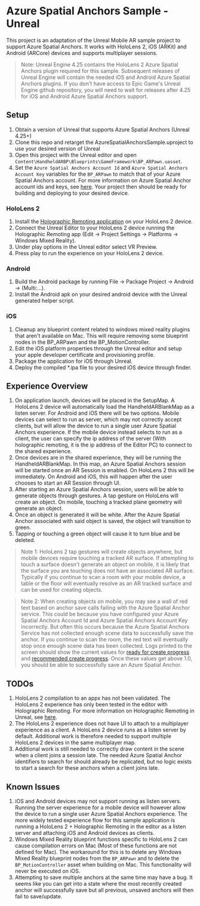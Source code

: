 # Azure Spatial Anchors Sample - Unreal
This project is an adaptation of the Unreal Mobile AR sample project to support Azure Spatial Anchors. It works with HoloLens 2, iOS (ARKit) and Android (ARCore) devices and supports multiplayer sessions.

> Note: Unreal Engine 4.25 contains the HoloLens 2 Azure Spatial Anchors plugin required for this sample. Subsequent releases of Unreal Engine will contain the needed iOS and Android Azure Spatial Anchors plugins. If you don't have access to Epic Game's Unreal Engine github repository, you will need to wait for releases after 4.25 for iOS and Android Azure Spatial Anchors support.

## Setup
1. Obtain a version of Unreal that supports Azure Spatial Anchors (Unreal 4.25+)
1. Clone this repo and retarget the AzureSpatialAnchorsSample.uproject to use your desired version of Unreal
1. Open this project with the Unreal editor and open `Content\HandheldARBP\Blueprints\GameFramework\BP_ARPawn.uasset`.
1. Set the `Azure Spatial Anchors Account Id` and `Azure Spatial Anchors Account Key` variables for the `BP_ARPawn` to match that of your Azure Spatial Anchors account. For more information on Azure Spatial Anchor account ids and keys, see [here](https://docs.microsoft.com/en-us/azure/spatial-anchors/concepts/authentication?tabs=csharp). Your project then should be ready for building and deploying to your desired device.

### HoloLens 2
1. Install the [Holographic Remoting application](https://www.microsoft.com/en-us/p/holographic-remoting-player/9nblggh4sv40?activetab=pivot:overviewtab) on your HoloLens 2 device.
1. Connect the Unreal Editor to your HoloLens 2 device running the Holographic Remoting app (Edit -> Project Settings -> Platforms -> Windows Mixed Reality).
1. Under play options in the Unreal editor select VR Preview.
1. Press play to run the experience on your HoloLens 2 device.

### Android
1. Build the Android package by running File -> Package Project -> Android -> (Multi:...).
1. Install the Android apk on your desired android device with the Unreal generated helper script.

### iOS
1. Cleanup any blueprint content related to windows mixed reality plugins that aren't available on Mac. This will require removing some blueprint nodes in the BP_ARPawn and the BP_MotionController.
1. Edit the iOS platform properties through the Unreal editor and setup your apple developer certificate and provisioning profile.
1. Package the application for iOS through Unreal.
1. Deploy the compiled *.ipa file to your desired iOS device through finder.

## Experience Overview
1. On application launch, devices will be placed in the SetupMap. A HoloLens 2 device will automatically load the HandheldARBlankMap as a listen server. For Android and iOS there will be two options. Mobile devices can select to run as server, which may not correctly accept clients, but will allow the device to run a single user Azure Spatial Anchors experience. If the mobile device instead selects to run as a client, the user can specify the ip address of the server (With holographic remoting, it is the ip address of the Editor PC) to connect to the shared experience.
1. Once devices are in the shared experience, they will be running the HandheldARBlankMap. In this map, an Azure Spatial Anchors session will be started once an AR Session is enabled. On HoloLens 2 this will be immediately. On Android and iOS, this will happen after the user chooses to start an AR Session through UI.
1. After starting an Azure Spatial Anchors session, users will be able to generate objects through gestures. A tap gesture on HoloLens will create an object. On mobile, touching a tracked plane geometry will generate an object.
1. Once an object is generated it will be white. After the Azure Spatial Anchor associated with said object is saved, the object will transition to green.
1. Tapping or touching a green object will cause it to turn blue and be deleted.

> Note 1: HoloLens 2 tap gestures will create objects anywhere, but mobile devices require touching a tracked AR surface. If attempting to touch a surface doesn't generate an object on mobile, it is likely that the surface you are touching does not have an associated AR surface. Typically if you continue to scan a room with your mobile device, a table or the floor will eventually resolve as an AR tracked surface and can be used for creating objects.

> Note 2: When creating objects on mobile, you may see a wall of red text based on anchor save calls failing with the Azure Spatial Anchor service. This could be because you have configured your Azure Spatial Anchors Account Id and Azure Spatial Anchors Account Key incorrectly. But often this occurs because the Azure Spatial Anchors Service has not collected enough scene data to successfully save the anchor. If you continue to scan the room, the red text will eventually stop once enough scene data has been collected. Logs printed to the screen should show the current values for [ready for create progress](https://docs.microsoft.com/en-us/cpp/api/spatial-anchors/ndk/sessionstatus) and [recommended create progress](https://docs.microsoft.com/en-us/cpp/api/spatial-anchors/ndk/sessionstatus). Once these values get above 1.0, you should be able to successfully save an Azure Spatial Anchor.

## TODOs
1. HoloLens 2 compilation to an appx has not been validated. The HoloLens 2 experience has only been tested in the editor with Holographic Remoting. For more information on Holographic Remoting in Unreal, see [here](https://docs.unrealengine.com/en-US/Platforms/AR/HoloLens/QuickStart/index.html).
1. The HoloLens 2 experience does not have UI to attach to a multiplayer experience as a client. A HoloLens 2 device runs as a listen server by default. Additional work is therefore needed to support multiple HoloLens 2 devices in the same multiplayer map.
1. Additional work is still needed to correctly draw content in the scene when a client joins a session late. The needed Azure Spatial Anchor identifiers to search for should already be replicated, but no logic exists to start a search for these anchors when a client joins late.

## Known Issues
1. iOS and Android devices may not support running as listen servers. Running the server experience for a mobile device will however allow the device to run a single user Azure Spatial Anchors experience. The more widely tested experience flow for this sample application is running a HoloLens 2 + Holographic Remoting in the editor as a listen server and attaching iOS and Android devices as clients.
1. Windows Mixed Reality blueprint functions specific to HoloLens 2 can cause compilation errors on Mac (Most of these functions are not defined for Mac). The workaround for this is to delete any Windows Mixed Reality blueprint nodes from the `BP_ARPawn` and to delete the `BP_MotionController` asset when building on Mac. This functionality will never be executed on iOS.
1. Attempting to save multiple anchors at the same time may have a bug. It seems like you can get into a state where the most recently created anchor will successfully save but all previous, unsaved anchors will then fail to save/update.
